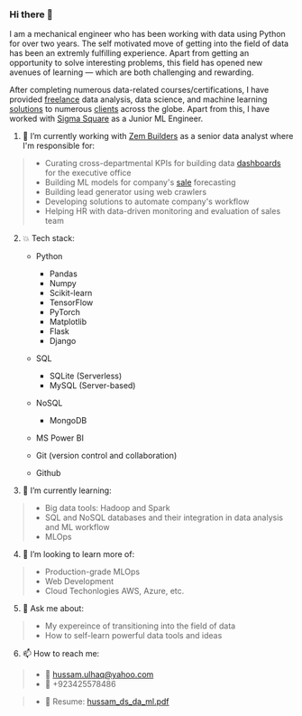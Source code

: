 ### Hi there 👋
I am a mechanical engineer who has been working with data using Python for over two years. The self motivated move of getting into the field of data has been an extremly fulfilling experience. Apart from getting an opportunity to solve interesting problems, this field has opened new avenues of learning — which are both challenging and rewarding.

After completing numerous data-related courses/certifications, I have provided [freelance](https://www.fiverr.com/hussamulhaq375) data analysis, data science, and machine learning [solutions](https://app.powerbi.com/view?r=eyJrIjoiODQwMjJhMDEtYTk1My00NTMzLWEyZTQtMDU1ZTNkOThiNmZkIiwidCI6IjJiMWQyN2NmLWJhZDMtNDhmYi04OGE2LWQxYTUzOTNjNGVhNyIsImMiOjl9&embedImagePlaceholder=true&pageName=ReportSection86c1ecb64f7037fb7f83) to numerous [clients](https://www.rtfisher.com/) across the globe. Apart from this, I have worked with [Sigma Square](https://www.upwork.com/ag/sigmasquare/) as a Junior ML Engineer.

1. 🔭 I’m currently working with [Zem Builders](https://zembuilders.com/) as a senior data analyst where I'm responsible for:
> - Curating cross-departmental KPIs for building data [dashboards](https://app.powerbi.com/view?r=eyJrIjoiZDExZjk1OTgtYzE5Zi00OGMzLWE2NzUtZDM0NmNjNmI0MzA0IiwidCI6IjJiMWQyN2NmLWJhZDMtNDhmYi04OGE2LWQxYTUzOTNjNGVhNyIsImMiOjl9&embedImagePlaceholder=true) for the executive office 
> - Building ML models for company's [sale](https://app.powerbi.com/view?r=eyJrIjoiOTNjOWIwYmUtZWU1MS00ODJmLWJjZGItM2I1NjMzMTk5MDY3IiwidCI6IjJiMWQyN2NmLWJhZDMtNDhmYi04OGE2LWQxYTUzOTNjNGVhNyIsImMiOjl9) forecasting
> - Building lead generator using web crawlers
> - Developing solutions to automate company's workflow
> - Helping HR with data-driven monitoring and evaluation of sales team

2. :boom: Tech stack:
    * Python
        * Pandas
        * Numpy
        * Scikit-learn
        * TensorFlow
        * PyTorch
        * Matplotlib
        * Flask
        * Django
    * SQL
        * SQLite (Serverless)
        * MySQL (Server-based)
    * NoSQL
        * MongoDB
   
    * MS Power BI
    * Git (version control and collaboration)
    * Github

3. 🌱 I’m currently learning:
> - Big data tools: Hadoop and Spark
> - SQL and NoSQL databases and their integration in data analysis and ML workflow
> - MLOps

4. 👯 I’m looking to learn more of:
> - Production-grade MLOps
> - Web Development
> - Cloud Techonlogies AWS, Azure, etc.

5. 💬 Ask me about:
> - My expereince of transitioning into the field of data
> - How to self-learn powerful data tools and ideas

6. 📫 How to reach me:
> - :email: hussam.ulhaq@yahoo.com
> - :iphone: +923425578486

> - :page_facing_up: Resume: [hussam_ds_da_ml.pdf](https://github.com/hussam95/hussam95/files/9125784/hussam_ds_da_ml.pdf)

